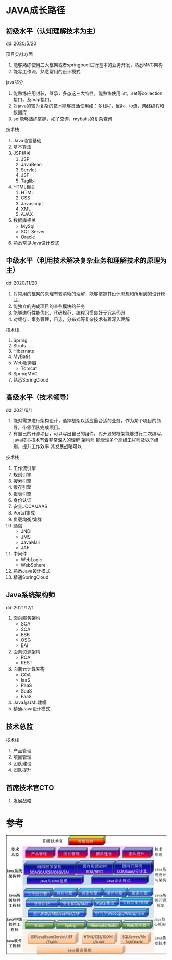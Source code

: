 # JAVA成长路径

## 初级水平（认知理解技术为主）

ddl:2020/5/20

 项目实战方面

1. 能够熟练使用三大框架或者springboot进行基本的业务开发，熟悉MVC架构 
2.  能写工作流，熟悉常用的设计模式 


java部分

1. 能熟练应用封装，继承，多态这三大特性。能熟练使用list，set等collection接口，及map接口。  
2. 对java的较为复杂的技术能够灵活使用如：多线程，反射，io流，网络编程和数据库
3. sql能够熟练掌握，如子查询，mybatis的复杂查询 

技术栈

1. Java语言基础
2. 基本算法
3. JSP相关
   1. JSP
   2. JavaBean
   3. Servlet
   4. JSF
   5. Taglib
4. HTML相关
   1. HTML
   2. CSS
   3. Javascript
   4. XML
   5. AJAX
5. 数据库相关
   - MySql
   - SQL Server
   - Oracle
6. 熟悉常见Java设计模式


##  中级水平（利用技术解决复杂业务和理解技术的原理为主）

ddl:2020/11/20

1. 对常用的框架的原理有较清晰的理解，能够掌握其设计思想和所用到的设计模式。  
2. 能独立的完成项目的某些模块的任务  
3. 能够进行性能优化，代码规范，编程习惯良好无冗余代码  
4. 对缓存，事务管理，日志，分布式等复杂技术有着深入理解  

技术栈

1. Spring
2. Struts
3. Hibernate
4. MyBatis
5. Web服务器
   - Tomcat
6. SpringMVC
7. 熟悉SpringCloud

## 高级水平（技术领导） 

ddl:2021/6/1

1. 能对需求进行架构设计，选择框架以适应最合适的业务，作为某个项目的领导，带领团队完成项目。  
2. 有自己的开源项目，可以写出自己的组件，对开源的框架能够进行二次编写，java核心技术有着非常深入的理解  架构师  能管理多个高级工程师及以下级别，提升工作效率  其发展战略可以

技术栈

1. 工作流引擎
2. 规则引擎
3. 搜索引擎
4. 缓存引擎
5. 报表引擎
6. 身份认证
7. 安全JCCA/JAAS
8. Portal集成
9. 负载均衡/集群
10. 通信
    * JNDI
    * JMS
    * JavaMail
    * JAF
11. 中间件
    * WebLogic
    * WebSphere
12. 熟悉Java设计模式
13. 精通SpringCloud

## Java系统架构师

ddl:2021/12/1

1. 面向服务架构
   - SOA
   - SCA
   - ESB
   - OSG
   - EAI
2. 面向资源架构
   - ROA
   - REST
3. 面向云计算架构
   - COA
   - IaaS
   - PaaS
   - SaaS
   - FaaS
4. Java与UML建模
5. 精通Java设计模式

## 技术总监

技术栈

1. 产品管理
2. 项目管理
3. 团队建设
4. 团队提升

## 首席技术官CTO

1. 发展战略

# 参考

​![img](imgs/javapath.png)            